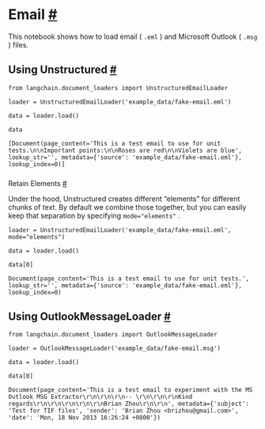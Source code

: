 


 Email
 [#](#email "Permalink to this headline")
=================================================



 This notebook shows how to load email (
 `.eml`
 ) and Microsoft Outlook (
 `.msg`
 ) files.
 




 Using Unstructured
 [#](#using-unstructured "Permalink to this headline")
---------------------------------------------------------------------------







```
from langchain.document_loaders import UnstructuredEmailLoader

```










```
loader = UnstructuredEmailLoader('example_data/fake-email.eml')

```










```
data = loader.load()

```










```
data

```








```
[Document(page_content='This is a test email to use for unit tests.\n\nImportant points:\n\nRoses are red\n\nViolets are blue', lookup_str='', metadata={'source': 'example_data/fake-email.eml'}, lookup_index=0)]

```






### 
 Retain Elements
 [#](#retain-elements "Permalink to this headline")



 Under the hood, Unstructured creates different “elements” for different chunks of text. By default we combine those together, but you can easily keep that separation by specifying
 `mode="elements"`
 .
 







```
loader = UnstructuredEmailLoader('example_data/fake-email.eml', mode="elements")

```










```
data = loader.load()

```










```
data[0]

```








```
Document(page_content='This is a test email to use for unit tests.', lookup_str='', metadata={'source': 'example_data/fake-email.eml'}, lookup_index=0)

```









 Using OutlookMessageLoader
 [#](#using-outlookmessageloader "Permalink to this headline")
-------------------------------------------------------------------------------------------







```
from langchain.document_loaders import OutlookMessageLoader

```










```
loader = OutlookMessageLoader('example_data/fake-email.msg')

```










```
data = loader.load()

```










```
data[0]

```








```
Document(page_content='This is a test email to experiment with the MS Outlook MSG Extractor\r\n\r\n\r\n-- \r\n\r\n\r\nKind regards\r\n\r\n\r\n\r\n\r\nBrian Zhou\r\n\r\n', metadata={'subject': 'Test for TIF files', 'sender': 'Brian Zhou <brizhou@gmail.com>', 'date': 'Mon, 18 Nov 2013 16:26:24 +0800'})

```








